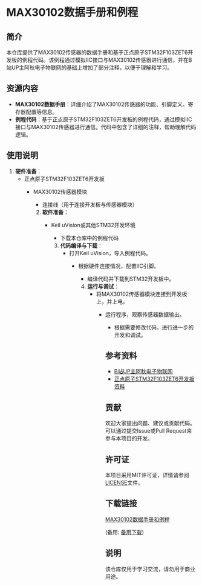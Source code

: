 # MAX30102数据手册和例程

## 简介

本仓库提供了MAX30102传感器的数据手册和基于正点原子STM32F103ZET6开发板的例程代码。该例程通过模拟IIC接口与MAX30102传感器进行通信，并在B站UP主阿秋电子物联网的基础上增加了部分注释，以便于理解和学习。

## 资源内容

- **MAX30102数据手册**：详细介绍了MAX30102传感器的功能、引脚定义、寄存器配置等信息。
- **例程代码**：基于正点原子STM32F103ZET6开发板的例程代码，通过模拟IIC接口与MAX30102传感器进行通信。代码中包含了详细的注释，帮助理解代码逻辑。

## 使用说明

1. **硬件准备**：
   - 正点原子STM32F103ZET6开发板
      - MAX30102传感器模块
         - 连接线（用于连接开发板与传感器模块）

         2. **软件准备**：
            - Keil uVision或其他STM32开发环境
               - 下载本仓库中的例程代码

               3. **代码编译与下载**：
                  - 打开Keil uVision，导入例程代码。
                     - 根据硬件连接情况，配置IIC引脚。
                        - 编译代码并下载到STM32开发板中。

                        4. **运行与调试**：
                           - 将MAX30102传感器模块连接到开发板上，并上电。
                              - 运行程序，观察传感器数据输出。
                                 - 根据需要修改代码，进行进一步的开发和调试。

                                 ## 参考资料

                                 - [B站UP主阿秋电子物联网](https://space.bilibili.com/阿秋电子物联网的B站主页)
                                 - [正点原子STM32F103ZET6开发板资料](https://www.openedv.com/docs/boards/stm32/zhengdianyuanzi_stm32f103zet6.html)

                                 ## 贡献

                                 欢迎大家提出问题、建议或贡献代码。可以通过提交Issue或Pull Request来参与本项目的开发。

                                 ## 许可证

                                 本项目采用MIT许可证，详情请参阅[LICENSE](LICENSE)文件。

                                 ## 下载链接
                                 [MAX30102数据手册和例程](https://pan.quark.cn/s/d8d36cbe9bea) 

                                 (备用: [备用下载](https://pan.baidu.com/s/1CGIgB-vgbiMpWzOIXjVfJg?pwd=5pgf))

                                 ## 说明

                                 该仓库仅用于学习交流，请勿用于商业用途。
